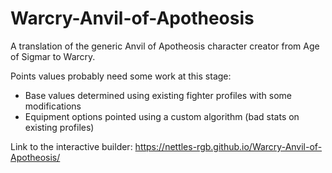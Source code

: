 # Warcry-Anvil-of-Apotheosis

A translation of the generic Anvil of Apotheosis character creator from Age of Sigmar to Warcry.

Points values probably need some work at this stage:
- Base values determined using existing fighter profiles with some modifications
- Equipment options pointed using a custom algorithm (bad stats on existing profiles)

Link to the interactive builder:
https://nettles-rgb.github.io/Warcry-Anvil-of-Apotheosis/
